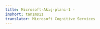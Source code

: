 ```yaml
---
title: Microsoft-Akış-planı-1 -
inshort: tanımsız
translator: Microsoft Cognitive Services
---
```




